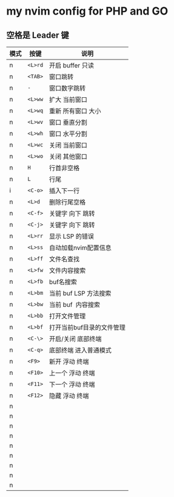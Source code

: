 # my nvim config for PHP and GO

## 空格是 Leader 键

| 模式 | 按键      | 说明                      |
| ---- | --------- | ------------------------- |
| n    | `<L>rd` | 开启 buffer 只读          |
| n    | `<TAB>` | 窗口跳转                  |
| n    | `-`     | 窗口数字跳转              |
| n    | `<L>ww` | 扩大 当前窗口             |
| n    | `<L>wq` | 重新 所有窗口 大小        |
| n    | `<L>wv` | 窗口 垂直分割             |
| n    | `<L>wh` | 窗口 水平分割             |
| n    | `<L>wc` | 关闭 当前窗口             |
| n    | `<L>wo` | 关闭 其他窗口             |
| n    | `H`     | 行首非空格                |
| n    | `L`     | 行尾                      |
| i    | `<C-o>` | 插入下一行                |
| n    | `<L>d`  | 删除行尾空格              |
| n    | `<C-f>` | 关键字 向下 跳转          |
| n    | `<C-j>` | 关键字 向下 跳转          |
| n    | `<L>rr` | 显示 LSP 的错误           |
| n    | `<L>ss` | 自动加载nvim配置信息      |
| n    | `<L>ff` | 文件名查找                |
| n    | `<L>fw` | 文件内容搜索              |
| n    | `<L>fb` | buf名搜索                 |
| n    | `<L>bm` | 当前 buf LSP 方法搜索     |
| n    | `<L>bw` | 当前 buf  内容搜索       |
| n    | `<L>bb` | 打开文件管理              |
| n    | `<L>bf` | 打开当前buf目录的文件管理 |
| n    | `<C-\>` | 开启/关闭 底部终端        |
| n    | `<C-q>` | 底部终端 进入普通模式      |
| n    | `<F9>`  | 新开 浮动 终端           |
| n    | `<F10>` | 上一个 浮动 终端         |
| n    | `<F11>` | 下一个 浮动 终端        |
| n    | `<F12>` | 隐藏 浮动 终端           |
| n    |           |                           |
| n    |           |                           |
| n    |           |                           |
| n    |           |                           |
| n    |           |                           |
| n    |           |                           |
| n    |           |                           |
| n    |           |                           |
| n    |           |                           |
